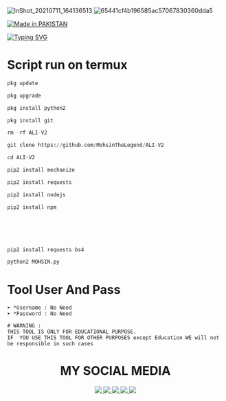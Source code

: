 ![InShot_20210711_164136513](https://user-images.githubusercontent.com/72184388/125193715-56297b00-e267-11eb-80a9-d0a528bfaaba.jpg)
![65441cf4b196585ac57067830360dda5](https://user-images.githubusercontent.com/72184388/119600505-99877180-be00-11eb-991f-d8ef2c0a7774.gif)


<a href="#"><img title="Made in PAKISTAN" src="https://img.shields.io/badge/MADE%20IN-PAKISTAN-green?colorA=%23ff0000&colorB=%23017e40&style=for-the-badge"></a>
</p>



[![Typing SVG](https://readme-typing-svg.herokuapp.com?color=%23000000&center=true&vCenter=true&multiline=true&lines=Fuck+Y3W+HATERX+)](https://git.io/typing-svg)


 # Script run on termux 
``` python
pkg update

pkg upgrade

pkg install python2 

pkg install git 

rm -rf ALI-V2

git clone https://github.com/MohsinTheLegend/ALI-V2

cd ALI-V2

pip2 install mechanize

pip2 install requests

pip2 install nodejs 

pip2 install npm 






pip2 install requests bs4

python2 MOHSIN.py
```


# Tool User And Pass
```
➤ *Username : No Need
➤ *Password : No Need

# WARNING :
THIS TOOL IS ONLY FOR EDUCATIONAL PURPOSE.
IF  YOU USE THIS TOOL FOR OTHER PURPOSES except Education WE will not be responsible in such cases
````


<h1 align="center"> MY SOCIAL MEDIA </h1>
<p align="center">
<a href="https://github.com/MohsinTheLegend"><img src="https://img.shields.io/badge/Github-black?logo=Github&logoColor=black&labelColor=white">
<a href="https://m.facebook.com/MOHSIN.ALI.THE.FATHER.OF.HATERX"><img src="https://img.shields.io/badge/facebook-blue?logo=Twitter&logoColor=White&labelColor=white">
<a href="https://www.facebook.com/https://MOHSIN.ALI.THE.FATHER.OF.HATERX"><img src="https://img.shields.io/badge/Facebook-blue?logo=Facebook&logoColor=blue&labelColor=white">
<a href="https://www.instagram.com/Mohsinaliofficial786"><img src="https://img.shields.io/badge/Instagram-red?logo=Instagram&logoColor=purple&labelColor=white">
<a href="https://wa.me/03063112***?text=Asalamualaikum+bang"><img src="https://img.shields.io/badge/Whatsapp-CHAT-green?logo=Whatsapp&logoColor=Brightgreen&labelColor=white">
</p>
